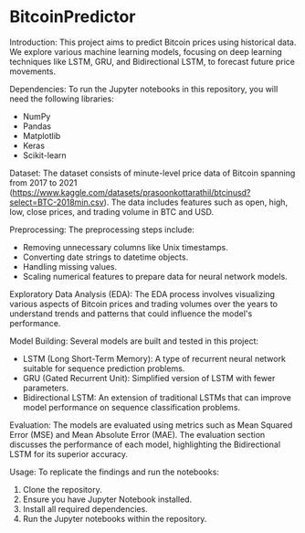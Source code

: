# BitcoinPredictor

Introduction:
This project aims to predict Bitcoin prices using historical data. We explore various machine learning models, focusing on deep learning techniques like LSTM, GRU, and Bidirectional LSTM, to forecast future price movements.

Dependencies:
To run the Jupyter notebooks in this repository, you will need the following libraries:
* NumPy
* Pandas
* Matplotlib
* Keras
* Scikit-learn

Dataset:
The dataset consists of minute-level price data of Bitcoin spanning from 2017 to 2021 (https://www.kaggle.com/datasets/prasoonkottarathil/btcinusd?select=BTC-2018min.csv). The data includes features such as open, high, low, close prices, and trading volume in BTC and USD.

Preprocessing:
The preprocessing steps include:
* Removing unnecessary columns like Unix timestamps.
* Converting date strings to datetime objects.
* Handling missing values.
* Scaling numerical features to prepare data for neural network models.

Exploratory Data Analysis (EDA):
The EDA process involves visualizing various aspects of Bitcoin prices and trading volumes over the years to understand trends and patterns that could influence the model's performance.

Model Building:
Several models are built and tested in this project:
*	LSTM (Long Short-Term Memory): A type of recurrent neural network suitable for sequence prediction problems.
*	GRU (Gated Recurrent Unit): Simplified version of LSTM with fewer parameters.
*	Bidirectional LSTM: An extension of traditional LSTMs that can improve model performance on sequence classification problems.

Evaluation:
The models are evaluated using metrics such as Mean Squared Error (MSE) and Mean Absolute Error (MAE). The evaluation section discusses the performance of each model, highlighting the Bidirectional LSTM for its superior accuracy.

Usage:
To replicate the findings and run the notebooks:
1.	Clone the repository.
2.	Ensure you have Jupyter Notebook installed.
3.	Install all required dependencies.
4.	Run the Jupyter notebooks within the repository.
